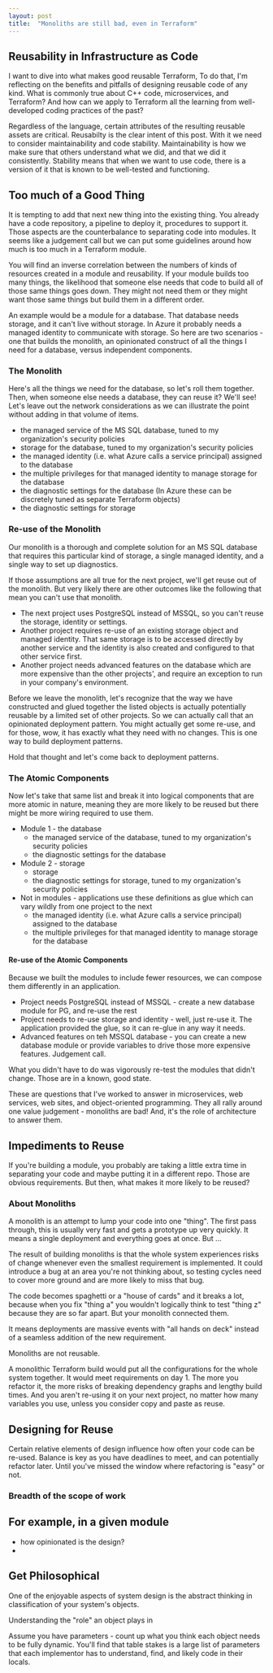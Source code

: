 ```yaml
---
layout: post
title:  "Monoliths are still bad, even in Terraform"
---
```


## Reusability in Infrastructure as Code

I want to dive into what makes good reusable Terraform, To do that, I'm reflecting on the benefits and pitfalls of designing reusable code of any kind. What is commonly true about C++ code, microservices, and Terraform? And how can we apply to Terraform all the learning from well-developed coding practices of the past?

Regardless of the language, certain attributes of the resulting reusable assets are critical. Reusabilty is the clear intent of this post. With it we need to consider maintainability and code stability. Maintainability is how we make sure that others understand what we did, and that we did it consistently. Stability means that when we want to use code, there is a version of it that is known to be well-tested and functioning.

## Too much of a Good Thing

It is tempting to add that next new thing into the existing thing. You already have a code repository, a pipeline to deploy it, procedures to support it. Those aspects are the counterbalance to separating code into modules. It seems like a judgement call but we can put some guidelines around how much is too much in a Terraform module.

You will find an inverse correlation between the numbers of kinds of resources created in a module and reusability. If your module builds too many things, the likelihood that someone else needs that code to build all of those same things goes down. They might not need them or they might want those same things but build them in a different order.

An example would be a module for a database. That database needs storage, and it can't live without storage. In Azure it probably needs a managed identity to communicate with storage. So here are two scenarios - one that builds the monolith, an opinionated construct of all the things I need for a database, versus independent components.

### The Monolith

Here's all the things we need for the database, so let's roll them together. Then, when someone else needs a database, they can reuse it? We'll see! Let's leave out the network considerations as we can illustrate the point without adding in that volume of items.

- the managed service of the MS SQL database, tuned to my organization's security policies
- storage for the database, tuned to my organization's security policies
- the managed identity (i.e. what Azure calls a service principal)  assigned to the database
- the multiple privileges for that managed identity to manage storage for the database
- the diagnostic settings for the database (In Azure these can be discretely tuned as separate Terraform objects)
- the diagnostic settings for storage

### Re-use of the Monolith

Our monolith is a thorough and complete solution for an MS SQL database that requires this particular kind of storage, a single managed identity, and a single way to set up diagnostics.

If those assumptions are all true for the next project, we'll get reuse out of the monolith. But very likely there are other outcomes like the following that mean you can't use that monolith.

- The next project uses PostgreSQL instead of MSSQL, so you can't reuse the storage, identity or settings.
- Another project requires re-use of an existing storage object and managed identity. That same storage is to be accessed directly by another service and the identity is also created and configured to that other service first.
- Another project needs advanced features on the database which are more expensive than the other projects', and require an exception to run in your company's environment.

Before we leave the monolith, let's recognize that the way we have constructed and glued together the listed objects is actually potentially reusable by a limited set of other projects. So we can actually call that an opinionated deployment pattern. You might actually get some re-use, and for those, wow, it has exactly what they need with no changes. This is one way to build deployment patterns.

Hold that thought and let's come back to deployment patterns.

### The Atomic Components

Now let's take that same list and break it into logical components that are more atomic in nature, meaning they are more likely to be reused but there might be more wiring required to use them.

- Module 1 - the database
  - the managed service of the database, tuned to my organization's security policies
  - the diagnostic settings for the database
- Module 2 - storage
  - storage
  - the diagnostic settings for storage, tuned to my organization's security policies
- Not in modules - applications use these definitions as glue which can vary wildly from one project to the next
  - the managed identity (i.e. what Azure calls a service principal)  assigned to the database
  - the multiple privileges for that managed identity to manage storage for the database


#### Re-use of the Atomic Components

Because we built the modules to include fewer resources, we can compose them differently in an application.

- Project needs PostgreSQL instead of MSSQL - create a new database module for PG, and re-use the rest
- Project needs to re-use storage and identity - well, just re-use it. The application provided the glue, so it can re-glue in any way it needs.
- Advanced features on teh MSSQL database - you can create a new database module or provide variables to drive those more expensive features. Judgement call.

What you didn't have to do was vigorously re-test the modules that didn't change. Those are in a known, good state.




These are questions that I've worked to answer in microservices, web services, web sites, and object-oriented programming. They all rally around one value judgement - monoliths are bad! And, it's the role of architecture to answer them.

## Impediments to Reuse

If you're building a module, you probably are taking a little extra time in separating your code and maybe putting it in a different repo. Those are obvious requirements. But then, what makes it more likely to be reused?



### About Monoliths

A monolith is an attempt to lump your code into one "thing". The first pass through, this is usually very fast and gets a prototype up very quickly. It means a single deployment and everything goes at once. But ...

The result of building monoliths is that the whole system experiences risks of change whenever even the smallest requirement is implemented. It could introduce a bug at an area you're not thinking about, so testing cycles need to cover more ground and are more likely to miss that bug. 

The code becomes spaghetti or a "house of cards" and it breaks a lot, because when you fix "thing a" you wouldn't logically think to test "thing z" because they are so far apart. But your monolith connected them.

It means deployments are massive events with "all hands on deck" instead of a seamless addition of the new requirement.

Monoliths are not reusable.

A monolithic Terraform build would put all the configurations for the whole system together. It would meet requirements on day 1. The more you refactor it, the more risks of breaking dependency graphs and lengthy build times. And you aren't re-using it on your next project, no matter how many variables you use, unless you consider copy and paste as reuse.

## Designing for Reuse

Certain relative elements of design influence how often your code can be re-used. Balance is key as you have deadlines to meet, and can potentially refactor later. Until you've missed the window where refactoring is "easy" or not.

### Breadth of the scope of work

For example, in a given module
- 

- how opinionated is the design?
- 

## Get Philosophical

One of the enjoyable aspects of system design is the abstract thinking in classification of your system's objects. 

Understanding the "role" an object plays in 



Assume you have parameters - count up what you think each object needs to be fully dynamic. You'll find that table stakes is a large list of parameters that each implementor has to understand, find, and likely code in their locals.